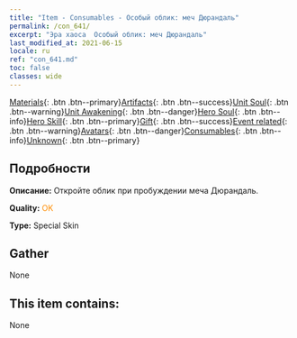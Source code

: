 ```yaml
---
title: "Item - Consumables - Особый облик: меч Дюрандаль"
permalink: /con_641/
excerpt: "Эра хаоса  Особый облик: меч Дюрандаль"
last_modified_at: 2021-06-15
locale: ru
ref: "con_641.md"
toc: false
classes: wide
---
```

 [Materials](/ItemsRU/){: .btn .btn--primary}[Artifacts](/ItemsRU/Artifacts/){: .btn .btn--success}[Unit Soul](/ItemsRU/UnitSoul/){: .btn .btn--warning}[Unit Awakening](/ItemsRU/UnitAwakening/){: .btn .btn--danger}[Hero Soul](/ItemsRU/HeroSoul/){: .btn .btn--info}[Hero Skill](/ItemsRU/HeroSkill/){: .btn .btn--primary}[Gift](/ItemsRU/Gift/){: .btn .btn--success}[Event related](/ItemsRU/Events/){: .btn .btn--warning}[Avatars](/ItemsRU/Avatars/){: .btn .btn--danger}[Consumables](/ItemsRU/Consumables/){: .btn .btn--info}[Unknown](/ItemsRU/Unknown/){: .btn .btn--primary}

## Подробности
 **Описание:** Откройте облик при пробуждении меча Дюрандаль.

 **Quality:** <span style="color: #FF8C00">OK</span>

 **Type:** Special Skin

## Gather

  None

## This item contains:

  None

